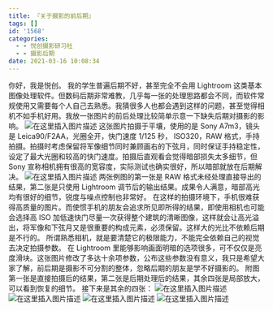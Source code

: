 ```yaml
---
title: 『关于摄影的前后期』
tags: []
id: '1568'
categories:
  - - 悦创摄影研习社
  - - 摄影后期
date: 2021-03-16 10:08:34
---
```


你好，我是悦创。 我的学生普遍后期不好，甚至完全不会用 Lightroom 这类基本图像处理软件。但数码后期非常难教，几乎每一张的处理思路都会不同，而软件常规使用又需要每个人自己去熟悉。我猜很多人也都会遇到这样的问题，甚至觉得相机不如手机好用。我放一张图片的前后处理比较简单示意一下缺失后期对摄影的影响。 ![在这里插入图片描述](https://img-blog.csdnimg.cn/20210316100217324.png) 这张图片拍摄于平壤，使用的是 Sony A7m3，镜头是 Leica90/F2AA，光圈全开，快门速度 1/125 秒， ISO320，RAW 格式，手持拍摄。拍摄时考虑保留将军像细节同时兼顾画右的下弦月，同时保证手持稳定性，设定了最大光圈和较高的快门速度。拍摄后直观看会觉得暗部损失太多细节，但 Sony 宣称相机拥有很高的宽容度，实际测试也确实很好，所以暗部就放在后期解决。 ![在这里插入图片描述](https://img-blog.csdnimg.cn/20210316100247412.png) 两张例图的第一张是 RAW 格式未经处理直接导出的结果，第二张是只使用 Lightroom 调节后的输出结果。成果令人满意，暗部高光均有很好的细节，锐度与噪点控制也非常好。 在这样的拍摄环境下，手机很难获得高质量的图片。而使惯手机的朋友会追求所见即所得的结果，即使用相机也可能会选择高 ISO 加低速快门尽量一次获得整个建筑的清晰图像，这样就会让高光溢出，将军像和下弦月又是很重要的构成元素，必须保留。这样大的光比不依赖后期是不行的。 所谓熟悉相机，就是要清楚它的极限能力，不能完全依赖自己的视觉去决定拍摄参数。 在 Lightroom 里能够影响画面明暗的选项很多，可不仅仅是亮度滑块。这张图片修改了多达十余项参数，公布这些参数没有意义，我只是希望大家了解，前后期是摄影不可分割的整体，忽略后期的朋友是学不好摄影的。 附图第一张是直接拍摄后的结果，第二张是后期处理后的结果，其余四张是局部放大，可以看到恢复的细节。 接下来是其余的四张： ![在这里插入图片描述](https://img-blog.csdnimg.cn/20210316100322265.png) ![在这里插入图片描述](https://img-blog.csdnimg.cn/20210316100409337.png) ![在这里插入图片描述](https://img-blog.csdnimg.cn/20210316100551753.png) ![在这里插入图片描述](https://img-blog.csdnimg.cn/20210316100622143.png)